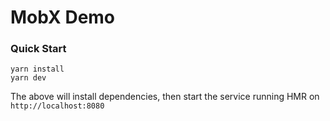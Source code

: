 # MobX Demo

### Quick Start

```
yarn install
yarn dev
```

The above will install dependencies, then start the service running HMR on `http://localhost:8080`